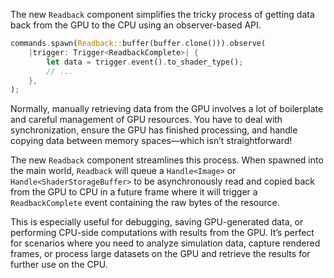 The new `Readback` component simplifies the tricky process of getting data back from the GPU to the CPU using an observer-based API.

```rust
commands.spawn(Readback::buffer(buffer.clone())).observe(
    |trigger: Trigger<ReadbackComplete>| {
        let data = trigger.event().to_shader_type();
        // ...
    },
);
```

Normally, manually retrieving data from the GPU involves a lot of boilerplate and careful management of GPU resources. You have to deal with synchronization, ensure the GPU has finished processing, and handle copying data between memory spaces—which isn’t straightforward!

The new `Readback` component streamlines this process. When spawned into the main world, `Readback` will queue a `Handle<Image>` or `Handle<ShaderStorageBuffer>` to be asynchronously read and copied back from the GPU to CPU in a future frame where it will trigger a `ReadbackComplete` event containing the raw bytes of the resource.

This is especially useful for debugging, saving GPU-generated data, or performing CPU-side computations with results from the GPU. It’s perfect for scenarios where you need to analyze simulation data, capture rendered frames, or process large datasets on the GPU and retrieve the results for further use on the CPU.
